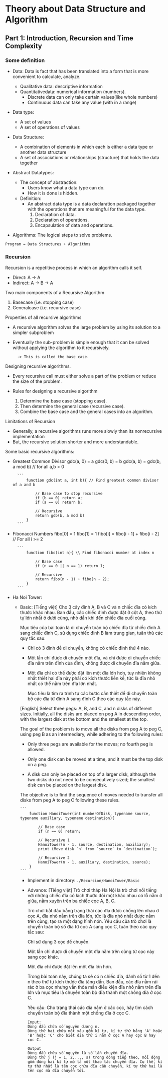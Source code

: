 # Theory about Data Structure and Algorithm

## Part 1: Introduction, Recursion and Time Complexity

### Some definition

- Data: Data is fact that has been translated into a form that is more convenient to calculate, analyze.

  - Qualitative data: descriptive information
  - Quantitativedata: numerical information (numbers).
      - Discrete data can only take certain values(like whole numbers)
      - Continuous data can take any value (with in a range)

- Data type: 
        
    - A set of values
    - A set of operations of values

- Data Structure:

    - A combination of elements in which each is either a data type or another data structure
    - A set of associations or relationships (structure) that holds the data together

- Abstract Datatypes:

    - The concept of abstraction:
      - Users know what a data type can do.
      - How it is done is hidden.
    - Definition:
        - An abstract data type is a data declaration packaged together with the operations that are meaningful for the data type.
          1. Declaration of data.
          2. Declaration of operations.
          3. Encapsulation of data and operations.

- Algorithms: The logical steps to solve problems.

```
Program = Data Structures + Algorithms
```

### Recursion

Recursion is a repetitive process in which an algorithm calls it self.

- Direct: A -> A
- Indirect: A -> B -> A

Two main components of a Recursive Algorithm

1. Basecase (i.e. stopping case)
2. Generalcase (i.e. recursive case)

Properties of all recursive algorithms

- A recursive algorithm solves the large problem by using its solution to a simpler subproblem
- Eventually the sub-problem is simple enough that it can be solved without applying the algorithm to it recursively. 

        -> This is called the base case.

Designing recursive algorithms.

- Every recursive call must either solve a part of the problem or reduce the size of the problem.

- Rules for designing a recursive algorithm
    1. Determine the base case (stopping case).
    2. Then determine the general case (recursive case).
    3. Combine the base case and the general cases into an algorithm.

Limitations of Recursion

- Generally, a recursive algorithms runs more slowly than its nonrecursive implementation
- But, the recursive solution shorter and more understandable.

Some basic recursive algorithms:

- Greatest Common Divisor
  gdc(a, 0) = a
  gdc(0, b) = b
  gdc(a, b) = gdc(b, a mod b) // for all a,b > 0

        ```
            function gdc(int a, int b){ // Find greatest common divisor of a and b

                // Base case to stop recursive
                if (b == 0) return a;
                if (a == 0) return b;

                // Recursive
                return gdb(b, a mod b) 
            }
        ```

- Fibonacci Numbers
  fibo[0] = 1
  fibo[1] = 1
  fibo[i] = fibo[i - 1] + fibo[i - 2]  // For all i >= 2

        ```
            function fibo(int n){ \\ Find fibonacci number at index n

                // Base case
                if (n == 0 || n == 1) return 1;

                // Recursive
                return fibo(n - 1) + fibo(n - 2);
            }
        ```

- Ha Noi Tower: 

  - Basic:
    [Tiếng việt]
    Cho 3 cây đinh A, B và C và n chiếc đĩa có kích thước khác nhau. Ban đầu, các chiếc đinh được đặt ở cột A, theo thứ tự lớn nhất ở dưới cùng, nhỏ dần khi đến chiếc đĩa cuối cùng.

    Mục tiêu của bài toán là di chuyển toàn bộ chiếc đĩa từ chiếc đinh A sang chiếc đinh C, sử dụng chiếc đinh B làm trung gian, tuân thủ các quy tắc sau:

      - Chỉ có 3 đinh để di chuyển, không có chiếc đinh thứ 4 nào.

      - Một lần chỉ được di chuyển một đĩa, và chỉ được di chuyển chiếc đĩa nằm trên đỉnh của đinh, không được di chuyển đĩa nằm giữa.
            
      - Một đĩa chỉ có thể được đặt lên một đĩa lớn hơn, tuy nhiên không nhất thiết hai đĩa này phải có kích thước liền kề, tức là đĩa nhỏ nhất có thể nằm trên đĩa lớn nhất.

        Mục tiêu là tìm ra trình tự các bước cần thiết để di chuyển toàn bộ các đĩa từ đinh A sang đinh C theo các quy tắc này.

    [English]
    Select three pegs: A, B, and C, and n disks of different sizes. Initially, all the disks are placed on peg A in descending order, with the largest disk at the bottom and the smallest at the top.

    The goal of the problem is to move all the disks from peg A to peg C, using peg B as an intermediary, while adhering to the following rules:

      - Only three pegs are available for the moves; no fourth peg is allowed.

      - Only one disk can be moved at a time, and it must be the top disk on a peg.

      - A disk can only be placed on top of a larger disk, although the two disks do not need to be consecutively sized; the smallest disk can be placed on the largest disk.

    The objective is to find the sequence of moves needed to transfer all disks from peg A to peg C following these rules.

        ```
            function HanoiTower(int numberOfDisk, typename source, typename auxiliary, typename destination){

                // Base case
                if (n == 0) return;

                // Recursive 1 
                HanoiTower(n - 1, source, destination, auxiliary);
                print (Move disk `n` from `source` to `destination`);

                // Recursive 2
                HanoiTower(n - 1, auxiliary, destination, source);
            }
        ```

    * Implement in directory: `./Recursion/HanoiTower/Basic`


    - Advance:
        [Tiếng việt]
        Trò chơi tháp Hà Nội là trò chơi nổi tiếng với những chiếc đĩa có kích thước đôi một khác nhau có lỗ nằm ở giữa, nằm xuyên trên ba chiếc cọc A, B, C.

        Trò chơi bắt đầu bằng trạng thái các đĩa được chồng lên nhau ở cọc A, đĩa nhỏ nằm trên đĩa lớn, tức là đĩa nhỏ nhất được nằm trên cùng, tạo ra một dạng hình nón. Yêu cầu của trò chơi là chuyển toàn bộ số đĩa từ cọc A sang cọc C, tuân theo các quy tắc sau:

        Chỉ sử dụng 3 cọc để chuyển.

        Một lần chỉ được di chuyển một đĩa nằm trên cùng từ cọc này sang cọc khác.

        Một đĩa chỉ được đặt lên một đĩa lớn hơn.

        Trong bài toán này, chúng ta sẽ có n chiếc đĩa, đánh số từ 1 đến n theo thứ tự kích thước đĩa tăng dần. Ban đầu, các đĩa nằm rải rác ở ba cọc nhưng vẫn thỏa mãn điều kiện đĩa nhỏ nằm trên đĩa lớn và mục tiêu là chuyển toàn bộ đĩa thành một chồng đĩa ở cọc C.

        Yêu cầu: Cho trạng thái các đĩa nằm ở các cọc, hãy tìm cách chuyển toàn bộ đĩa thành một chồng đĩa ở cọc C.

        ```
        Input:
        Dòng đầu chứa số nguyên dương n.
        Dòng thứ hai chứa một xâu gồm kí tự, kí tự thứ bằng 'A' hoặc 'B' hoặc 'C' cho biết đĩa thứ i nằm ở cọc A hay cọc B hay cọc C.
        ```
        ```
        Output
        Dòng đầu chứa số nguyên là số lần chuyển đĩa.
        Dòng thứ j (j = 1, 2,..., s) trong dòng tiếp theo, mỗi dòng gồm đúng hai kí tự mô tả một thao tác chuyển đĩa. Cụ thể, kí tự thứ nhất là tên cọc chứa đĩa cần chuyển, kí tự thứ hai là tên cọc mà đĩa chuyển tới.
        ```



